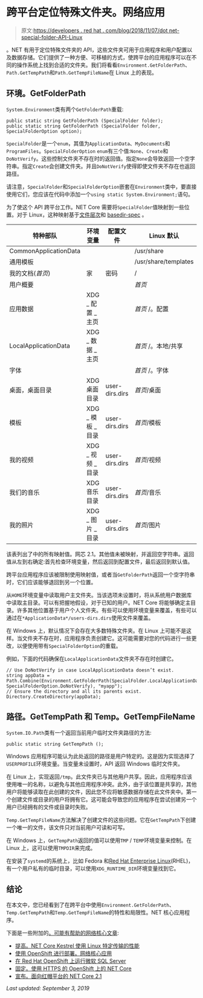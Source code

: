 # 跨平台定位特殊文件夹。网络应用

> 原文:[https://developers . red hat . com/blog/2018/11/07/dot net-special-folder-API-Linux](https://developers.redhat.com/blog/2018/11/07/dotnet-special-folder-api-linux)

。NET 有用于定位特殊文件夹的 API，这些文件夹可用于应用程序和用户配置以及数据存储。它们提供了一种方便、可移植的方式，使跨平台的应用程序可以在不同的操作系统上找到合适的文件夹。我们将看看`Environment.GetFolderPath`、`Path.GetTempPath`和`Path.GetTempFileName`在 Linux 上的表现。

## 环境。GetFolderPath

`System.Environment`类有两个`GetFolderPath`重载:

```
public static string GetFolderPath (SpecialFolder folder);
public static string GetFolderPath (SpecialFolder folder, SpecialFolderOption option);

```

`SpecialFolder`是一个`enum`，其值为`ApplicationData`、`MyDocuments`和`ProgramFiles`。`SpecialFolderOption` `enum`有三个值:`None`、`Create`和`DoNotVerify`。这些控制文件夹不存在时的返回值。指定`None`会导致返回一个空字符串。指定`Create`会创建文件夹。并且`DoNotVerify`使得即使文件夹不存在也返回路径。

请注意，`SpecialFolder`和`SpecialFolderOption`嵌套在`Environment`类中，要直接使用它们，您应该在代码中添加一个`using static System.Environment;`语句。

为了使这个 API 跨平台工作。NET Core 需要将`SpecialFolder`值映射到一些位置。对于 Linux，这种映射基于[文件层次](https://www.freedesktop.org/software/systemd/man/file-hierarchy.html)和 [basedir-spec](https://specifications.freedesktop.org/basedir-spec/latest/) 。

| **特种部队** | **环境变量** | **配置文件** | **Linux 默认** |
| --- | --- | --- | --- |
| CommonApplicationData |  |  | /usr/share |
| 通用模板 |  |  | /usr/share/templates |
| 我的文档(*首页*) | 家 | 密码 | / |
| 用户概要 |  |  | *首页* |
| 应用数据 | XDG _ 配置 _ 主页 |  | *首页* /。配置 |
| LocalApplicationData | XDG _ 数据 _ 主页 |  | *首页* /。本地/共享 |
| 字体 |  |  | *首页* /。字体 |
| 桌面，桌面目录 | XDG 桌面目录 | user-dirs.dirs | *首页*/桌面 |
| 模板 | XDG _ 模板 _ 目录 | user-dirs.dirs | *首页*/模板 |
| 我的视频 | XDG _ 视频 _ 目录 | user-dirs.dirs | *首页*/视频 |
| 我们的音乐 | XDG 音乐目录 | user-dirs.dirs | *首页*/音乐 |
| 我的照片 | XDG _ 图片 _ 目录 | user-dirs.dirs | *首页*/图片 |

该表列出了中的所有映射值。网芯 2.1。其他值未被映射，并返回空字符串。返回值从左到右确定:首先检查环境变量，然后返回到配置文件，最后返回到默认值。

跨平台应用程序应该被限制使用映射值，或者当`GetFolderPath`返回一个空字符串时，它们应该能够退回到另一个位置。

从`HOME`环境变量中读取用户主文件夹。当该选项未设置时，将从系统用户数据库中读取主目录。可以有把握地假设，对于已知的用户。NET Core 将能够确定主目录。许多其他位置基于用户个人文件夹。有些可以使用环境变量来覆盖，有些可以通过在`*ApplicationData*/users-dirs.dirs`使用文件来覆盖。

在 Windows 上，默认情况下会存在大多数特殊文件夹。在 Linux 上可能不是这样。当文件夹不存在时，应用程序负责创建它。这可能需要对您的代码进行一些更改，以便使用带有`SpecialFolderOption`的重载。

例如，下面的代码确保在`LocalApplicationData`文件夹不存在时创建它。

```
// Use DoNotVerify in case LocalApplicationData doesn’t exist.
string appData = Path.Combine(Environment.GetFolderPath(SpecialFolder.LocalApplicationData, SpecialFolderOption.DoNotVerify), "myapp");
// Ensure the directory and all its parents exist.
Directory.CreateDirectory(appData);

```

## 路径。GetTempPath 和 Temp。GetTempFileName

`System.IO.Path`类有一个返回当前用户临时文件夹路径的方法:

```
public static string GetTempPath ();

```

Windows 应用程序可能认为此处返回的路径是用户特定的。这是因为实现选择了`USERPROFILE`环境变量。当变量未设置时，API 返回 Windows 临时文件夹。

在 Linux 上，实现返回`/tmp`。此文件夹已与其他用户共享。因此，应用程序应该使用唯一的名称，以避免与其他应用程序冲突。此外，由于该位置是共享的，其他用户将能够读取在此创建的文件，因此您不应将敏感数据存储在此文件夹中。第一个创建文件或目录的用户将拥有它。这可能会导致您的应用程序在尝试创建另一个用户已经拥有的文件或目录时失败。

`Temp.GetTempFileName`方法解决了创建文件的这些问题。它在`GetTempPath`下创建一个唯一的文件，该文件只对当前用户可读和可写。

在 Windows 上，`GetTempPath`返回的值可以使用`TMP` / `TEMP`环境变量来控制。在 Linux 上，这可以使用`TMPDIR`来完成。

在安装了`systemd`的系统上，比如 Fedora 和[Red Hat Enterprise Linux](https://developers.redhat.com/products/rhel/download/)(RHEL)，有一个用户私有的临时目录，可以使用`XDG_RUNTIME_DIR`环境变量找到它。

## 结论

在本文中，您已经看到了在跨平台中使用`Environment.GetFolderPath`、`Temp.GetTempPath`和`Temp.GetTempFileName`的特性和局限性。NET 核心应用程序。

下面是一些附加的[。可能有帮助的网络核心文章](https://developers.redhat.com/blog/category/dot-net/):

*   [提高。NET Core Kestrel 使用 Linux 特定传输的性能](https://developers.redhat.com/blog/2018/07/24/improv-net-core-kestrel-performance-linux/)
*   [使用 OpenShift 进行部署。网络核心应用](https://developers.redhat.com/blog/2018/07/05/deploy-dotnet-core-apps-openshift/)
*   [在 Red Hat OpenShift 上运行微软 SQL Server](https://developers.redhat.com/blog/2018/09/25/sql-server-on-openshift/)
*   [固定。使用 HTTPS 的 OpenShift 上的 NET Core](https://developers.redhat.com/blog/2018/10/12/securing-net-core-on-openshift-using-https/)
*   [宣布。面向红帽平台的 NET Core 2.1](https://developers.redhat.com/blog/2018/06/14/announcing-net-core-2-1-for-red-hat-platforms/)

*Last updated: September 3, 2019*